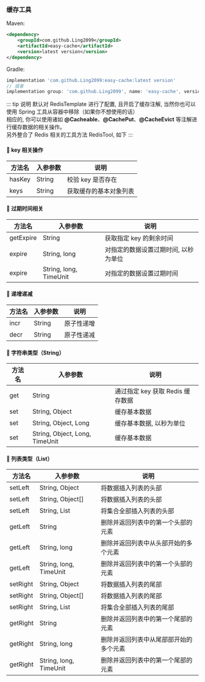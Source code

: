 ### 缓存工具

Maven:
~~~xml
<dependency>
    <groupId>com.github.Ling2099</groupId>
    <artifactId>easy-cache</artifactId>
    <version>latest version</version>
</dependency>
~~~

Gradle:
~~~gradle
implementation 'com.github.Ling2099:easy-cache:latest version'
// 或者
implementation group: 'com.github.Ling2099', name: 'easy-cache', version: 'latest version'
~~~

::: tip 说明
默认对 RedisTemplate 进行了配置, 且开启了缓存注解, 当然你也可以使用 Spring 工具从容器中移除（如果你不想使用的话）  
相应的, 你可以使用诸如 <b>@Cacheable</b>、<b>@CachePut</b>、<b>@CacheEvict</b> 等注解进行缓存数据的相关操作。  
另外整合了 Redis 相关的工具方法 RedisTool, 如下
:::

#### &#x1F6A2; key 相关操作

| 方法名 | 入参参数 | 说明 |
| ---- | ---- | ---- |
| hasKey | String | 校验 key 是否存在 |
| keys | String | 获取缓存的基本对象列表 |

#### &#x1F697; 过期时间相关

| 方法名 | 入参参数 | 说明 |
| ---- | ---- | ---- |
| getExpire | String | 获取指定 key 的剩余时间 |
| expire | String, long | 对指定的数据设置过期时间, 以秒为单位 |
| expire | String, long, TimeUnit | 对指定的数据设置过期时间 |

#### &#x1F699; 递增递减

| 方法名 | 入参参数 | 说明 |
| ---- | ---- | ---- |
| incr | String | 原子性递增 |
| decr | String | 原子性递减 |

#### &#x1F69A; 字符串类型（String）

| 方法名 | 入参参数 | 说明 |
| ---- | ---- | ---- |
| get | String | 通过指定 key 获取 Redis 缓存数据 |
| set | String, Object | 缓存基本数据 |
| set | String, Object, Long | 缓存基本数据, 以秒为单位 |
| set | String, Object, Long, TimeUnit | 缓存基本数据 |

#### &#x1F6A4; 列表类型（List）

| 方法名 | 入参参数 | 说明 |
| ---- | ---- | ---- |
| setLeft | String, Object | 将数据插入列表的头部 |
| setLeft | String, Object[] | 将数据插入列表的头部 |
| setLeft | String, List | 将集合全部插入列表的头部 |
| getLeft | String | 删除并返回列表中的第一个头部的元素 |
| getLeft | String, long | 删除并返回列表中从头部开始的多个元素 |
| getLeft | String, long, TimeUnit | 删除并返回列表中的第一个头部的元素 |
| setRight | String, Object | 将数据插入列表的尾部 |
| setRight | String, Object[] | 将数据插入列表的尾部 |
| setRight | String, List | 将集合全部插入列表的尾部 |
| getRight | String | 删除并返回列表中的第一个尾部的元素 |
| getRight | String, long | 删除并返回列表中从尾部部开始的多个元素 |
| getRight | String, long, TimeUnit | 删除并返回列表中的第一个尾部的元素 |



